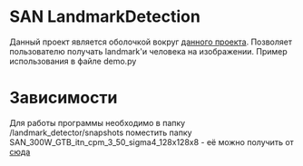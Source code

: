 # SAN LandmarkDetection
Данный проект является оболочкой вокруг [данного проекта](https://github.com/D-X-Y/landmark-detection).
Позволяет пользователю получать landmark'и человека на изображении.
Пример использования в файле demo.py

# Зависимости
Для работы программы необходимо в папку /landmark_detector/snapshots поместить папку SAN_300W_GTB_itn_cpm_3_50_sigma4_128x128x8 - её можно получить от [сюда](https://drive.google.com/drive/folders/11qFml_JTBA3iaIdvTeivJW5IlKNbUX-s)
